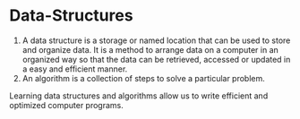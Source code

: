 # Data-Structures
  1) A data structure is a storage or named location that can be used to store and organize data. It is a method to arrange data on a computer in an organized way so that the data can be retrieved, accessed or updated in a easy and efficient manner. 
  2) An algorithm is a collection of steps to solve a particular problem. 
  
  Learning data structures and algorithms allow us to write efficient and optimized computer programs.
